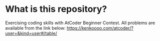 # What is this repository?
Exercising coding skills with AtCoder Beginner Contest.
All problems are available from the link below:
https://kenkoooo.com/atcoder/?user=&kind=user#/table/
